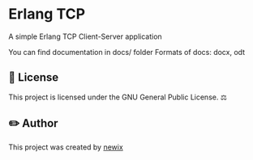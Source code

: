 # Erlang TCP
A simple Erlang TCP Client-Server application

You can find documentation in docs/ folder
Formats of docs: docx, odt

## 📃 License

This project is licensed under the GNU General Public License. ⚖️

## ✏️ Author

This project was created by [newix](https://[github.com/newix1])
